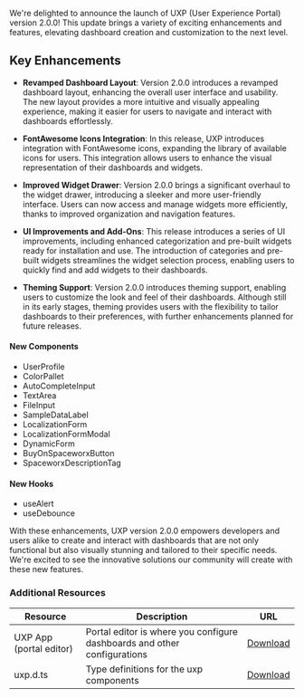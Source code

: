 We're delighted to announce the launch of UXP (User Experience Portal) version 2.0.0! This update brings a variety of exciting enhancements and features, elevating dashboard creation and customization to the next level.

## Key Enhancements

* **Revamped Dashboard Layout**: Version 2.0.0 introduces a revamped dashboard layout, enhancing the overall user interface and usability. The new layout provides a more intuitive and visually appealing experience, making it easier for users to navigate and interact with dashboards effortlessly.

* **FontAwesome Icons Integration**: In this release, UXP introduces integration with FontAwesome icons, expanding the library of available icons for users. This integration allows users to enhance the visual representation of their dashboards and widgets.

* **Improved Widget Drawer**: Version 2.0.0 brings a significant overhaul to the widget drawer, introducing a sleeker and more user-friendly interface. Users can now access and manage widgets more efficiently, thanks to improved organization and navigation features.

* **UI Improvements and Add-Ons**: This release introduces a series of UI improvements, including enhanced categorization and pre-built widgets ready for installation and use. The introduction of categories and pre-built widgets streamlines the widget selection process, enabling users to quickly find and add widgets to their dashboards.

* **Theming Support**: Version 2.0.0 introduces theming support, enabling users to customize the look and feel of their dashboards. Although still in its early stages, theming provides users with the flexibility to tailor dashboards to their preferences, with further enhancements planned for future releases.

#### New Components

* UserProfile
* ColorPallet
* AutoCompleteInput
* TextArea
* FileInput
* SampleDataLabel
* LocalizationForm
* LocalizationFormModal
* DynamicForm
* BuyOnSpaceworxButton
* SpaceworxDescriptionTag

#### New Hooks

* useAlert
* useDebounce

With these enhancements, UXP version 2.0.0 empowers developers and users alike to create and interact with dashboards that are not only functional but also visually stunning and tailored to their specific needs. We're excited to see the innovative solutions our community will create with these new features.


### Additional Resources 

| Resource | Description | URL |
|---|---|---|
|UXP App (portal editor)| Portal editor is where you configure dashboards and other configurations| [Download](http://source.iviva.com/iviva-platform/uxp/-/tree/release/v2.0.0) |
|uxp.d.ts|Type definitions for the uxp components|[Download](https://uxp.s3.amazonaws.com/dist/client/v2.0.0s/uxp.d.ts)|